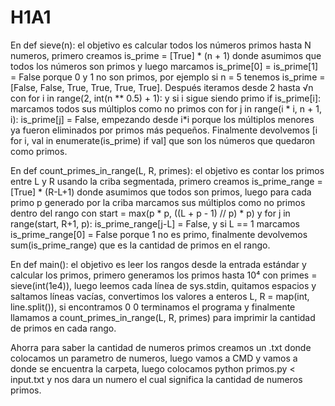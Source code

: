 # H1A1
En def sieve(n): el objetivo es calcular todos los números primos hasta N numeros, primero creamos is_prime = [True] * (n + 1) donde asumimos que todos los números son primos y luego marcamos is_prime[0] = is_prime[1] = False porque 0 y 1 no son primos, por ejemplo si n = 5 tenemos is_prime = [False, False, True, True, True, True]. Después iteramos desde 2 hasta √n con for i in range(2, int(n ** 0.5) + 1): y si i sigue siendo primo if is_prime[i]: marcamos todos sus múltiplos como no primos con for j in range(i * i, n + 1, i): is_prime[j] = False, empezando desde i*i porque los múltiplos menores ya fueron eliminados por primos más pequeños. Finalmente devolvemos [i for i, val in enumerate(is_prime) if val] que son los números que quedaron como primos.

En def count_primes_in_range(L, R, primes): el objetivo es contar los primos entre L y R usando la criba segmentada, primero creamos is_prime_range = [True] * (R-L+1) donde asumimos que todos son primos, luego para cada primo p generado por la criba marcamos sus múltiplos como no primos dentro del rango con start = max(p * p, ((L + p - 1) // p) * p) y for j in range(start, R+1, p): is_prime_range[j-L] = False, y si L == 1 marcamos is_prime_range[0] = False porque 1 no es primo, finalmente devolvemos sum(is_prime_range) que es la cantidad de primos en el rango.

En def main(): el objetivo es leer los rangos desde la entrada estándar y calcular los primos, primero generamos los primos hasta 10⁴ con primes = sieve(int(1e4)), luego leemos cada línea de sys.stdin, quitamos espacios y saltamos líneas vacías, convertimos los valores a enteros L, R = map(int, line.split()), si encontramos 0 0 terminamos el programa y finalmente llamamos a count_primes_in_range(L, R, primes) para imprimir la cantidad de primos en cada rango.

Ahorra para saber la cantidad de numeros primos creamos un .txt donde colocamos un parametro de numeros, luego vamos a CMD y vamos a donde se encuentra la carpeta, luego colocamos python primos.py < input.txt y nos dara un numero el cual significa la cantidad de numeros primos. 